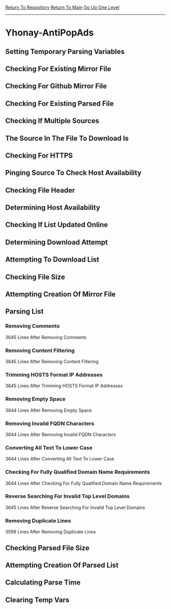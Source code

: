 [Return To Repository](https://github.com/deathbybandaid/piholeparser/)
[Return To Main](https://github.com/deathbybandaid/piholeparser/blob/master/RecentRunLogs/Mainlog.md)
[Go Up One Level](https://github.com/deathbybandaid/piholeparser/blob/master/RecentRunLogs/TopLevelScripts/30-Processing-Blacklists.md)
____________________________________
# Yhonay-AntiPopAds
## Setting Temporary Parsing Variables
## Checking For Existing Mirror File
## Checking For Github Mirror File
## Checking For Existing Parsed File
## Checking If Multiple Sources
## The Source In The File To Download Is
## Checking For HTTPS
## Pinging Source To Check Host Availability
## Checking File Header
## Determining Host Availability
## Checking If List Updated Online
## Determining Download Attempt
## Attempting To Download List
## Checking File Size
## Attempting Creation Of Mirror File
## Parsing List
### Removing Comments
3645 Lines After Removing Comments
### Removing Content Filtering
3645 Lines After Removing Content Filtering
### Trimming HOSTS Format IP Addresses
3645 Lines After Trimming HOSTS Format IP Addresses
### Removing Empty Space
3644 Lines After Removing Empty Space
### Removing Invalid FQDN Characters
3644 Lines After Removing Invalid FQDN Characters
### Converting All Text To Lower Case
3644 Lines After Converting All Text To Lower Case
### Checking For Fully Qualified Domain Name Requirements
3644 Lines After Checking For Fully Qualified Domain Name Requirements
### Reverse Searching For Invalid Top Level Domains
3645 Lines After Reverse Searching For Invalid Top Level Domains
### Removing Duplicate Lines
3598 Lines After Removing Duplicate Lines
## Checking Parsed File Size
## Attempting Creation Of Parsed List
## Calculating Parse Time
## Clearing Temp Vars
